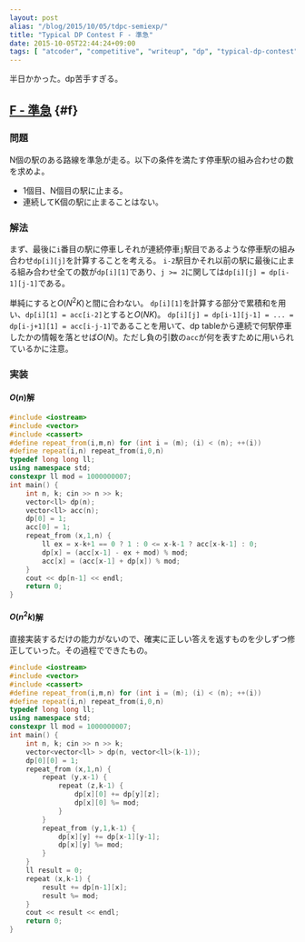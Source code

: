 ```yaml
---
layout: post
alias: "/blog/2015/10/05/tdpc-semiexp/"
title: "Typical DP Contest F - 準急"
date: 2015-10-05T22:44:24+09:00
tags: [ "atcoder", "competitive", "writeup", "dp", "typical-dp-contest" ]
---
```


半日かかった。dp苦手すぎる。

<!-- more -->

## [F - 準急](https://beta.atcoder.jp/contests/tdpc/tasks/tdpc_semiexp) {#f}

### 問題

N個の駅のある路線を準急が走る。以下の条件を満たす停車駅の組み合わせの数を求めよ。

-   1個目、N個目の駅に止まる。
-   連続してK個の駅に止まることはない。

### 解法

まず、最後に`i`番目の駅に停車しそれが連続停車`j`駅目であるような停車駅の組み合わせ`dp[i][j]`を計算することを考える。
`i-2`駅目かそれ以前の駅に最後に止まる組み合わせ全ての数が`dp[i][1]`であり、`j >= 2`に関しては`dp[i][j] = dp[i-1][j-1]`である。

単純にすると$O(N^2K)$と間に合わない。
`dp[i][1]`を計算する部分で累積和を用い、`dp[i][1] = acc[i-2]`とすると$O(NK)$。
`dp[i][j] = dp[i-1][j-1] = ... = dp[i-j+1][1] = acc[i-j-1]`であることを用いて、dp tableから連続で何駅停車したかの情報を落とせば$O(N)$。ただし負の引数の`acc`が何を表すために用いられているかに注意。

### 実装

#### $O(n)$解

``` c++
#include <iostream>
#include <vector>
#include <cassert>
#define repeat_from(i,m,n) for (int i = (m); (i) < (n); ++(i))
#define repeat(i,n) repeat_from(i,0,n)
typedef long long ll;
using namespace std;
constexpr ll mod = 1000000007;
int main() {
    int n, k; cin >> n >> k;
    vector<ll> dp(n);
    vector<ll> acc(n);
    dp[0] = 1;
    acc[0] = 1;
    repeat_from (x,1,n) {
        ll ex = x-k+1 == 0 ? 1 : 0 <= x-k-1 ? acc[x-k-1] : 0;
        dp[x] = (acc[x-1] - ex + mod) % mod;
        acc[x] = (acc[x-1] + dp[x]) % mod;
    }
    cout << dp[n-1] << endl;
    return 0;
}
```

#### $O(n^2k)$解

直接実装するだけの能力がないので、確実に正しい答えを返すものを少しずつ修正していった。その過程でできたもの。

``` c++
#include <iostream>
#include <vector>
#include <cassert>
#define repeat_from(i,m,n) for (int i = (m); (i) < (n); ++(i))
#define repeat(i,n) repeat_from(i,0,n)
typedef long long ll;
using namespace std;
constexpr ll mod = 1000000007;
int main() {
    int n, k; cin >> n >> k;
    vector<vector<ll> > dp(n, vector<ll>(k-1));
    dp[0][0] = 1;
    repeat_from (x,1,n) {
        repeat (y,x-1) {
            repeat (z,k-1) {
                dp[x][0] += dp[y][z];
                dp[x][0] %= mod;
            }
        }
        repeat_from (y,1,k-1) {
            dp[x][y] += dp[x-1][y-1];
            dp[x][y] %= mod;
        }
    }
    ll result = 0;
    repeat (x,k-1) {
        result += dp[n-1][x];
        result %= mod;
    }
    cout << result << endl;
    return 0;
}
```
